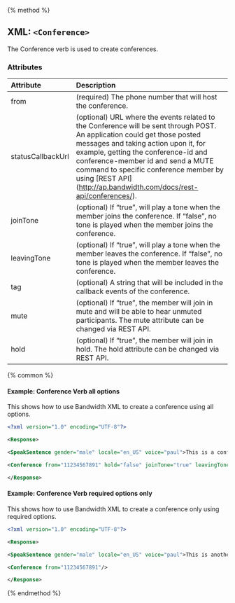 {% method %}
## XML: `<Conference>`

The Conference verb is used to create conferences.


### Attributes
| Attribute         | Description                                                                                                                                                                                                                                                                                                                                                     |
|:------------------|:----------------------------------------------------------------------------------------------------------------------------------------------------------------------------------------------------------------------------------------------------------------------------------------------------------------------------------------------------------------|
| from              | (required) The phone number that will host the conference.                                                                                                                                                                                                                                                                                                      |
| statusCallbackUrl | (optional) URL where the events related to the Conference will be sent through POST. An application could get those posted messages and taking action upon it, for example, getting the conference-id and conference-member id and send a MUTE command to specific conference member by using \[REST API\](http://ap.bandwidth.com/docs/rest-api/conferences/). |
| joinTone          | (optional) If “true”, will play a tone when the member joins the conference. If “false”, no tone is played when the member joins the conference.                                                                                                                                                                                                                |
| leavingTone       | (optional) If “true”, will play a tone when the member leaves the conference. If “false”, no tone is played when the member leaves the conference.                                                                                                                                                                                                              |
| tag               | (optional) A string that will be included in the callback events of the conference.                                                                                                                                                                                                                                                                             |
| mute              | (optional) If “true”, the member will join in mute and will be able to hear unmuted participants. The mute attribute can be changed via REST API.                                                                                                                                                                                                               |
| hold              | (optional) If “true”, the member will join in hold. The hold attribute can be changed via REST API.                                                                                                                                                                                                                                                             |


{% common %}
#### Example: Conference Verb all options

This shows how to use Bandwidth XML to create a conference using all options.

```XML
<?xml version="1.0" encoding="UTF-8"?>

<Response>

<SpeakSentence gender="male" locale="en_US" voice="paul">This is a conference example</SpeakSentence>

<Conference from="11234567891" hold="false" joinTone="true" leavingTone="true" mute="false" statusCallbackUrl="http://requestb.in/1amf72y1"  />

</Response>
```

#### Example: Conference Verb required options only
This shows how to use Bandwidth XML to create a conference only using required options.

```XML
<?xml version="1.0" encoding="UTF-8"?>

<Response>

<SpeakSentence gender="male" locale="en_US" voice="paul">This is another conference example</SpeakSentence>

<Conference from="11234567891"/>

</Response>
```

{% endmethod %}
